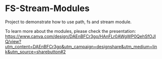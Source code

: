 # FS-Stream-Modules

Project to demonstrate how to use path, fs and stream module.

To learn more about the modules, please check the presentation:
https://www.canva.com/design/DAEnBFCr3go/HAnFLr0AWgWP0QehSfOJlQ/view?utm_content=DAEnBFCr3go&utm_campaign=designshare&utm_medium=link&utm_source=sharebutton#2

